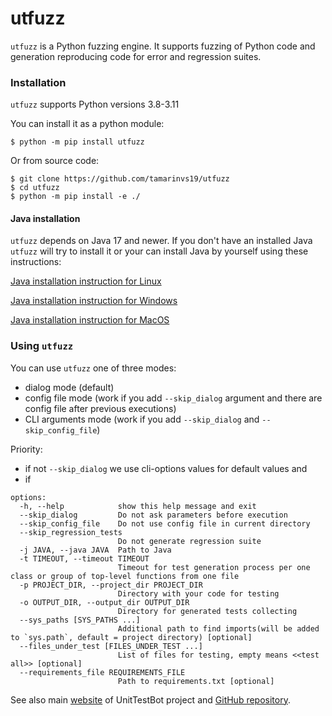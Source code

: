 # utfuzz

`utfuzz` is a Python fuzzing engine. It supports fuzzing of Python code and generation reproducing code for error and regression suites. 

### Installation

`utfuzz` supports Python versions 3.8-3.11

You can install it as a python module:
```shell
$ python -m pip install utfuzz
```

Or from source code:
```shell
$ git clone https://github.com/tamarinvs19/utfuzz
$ cd utfuzz
$ python -m pip install -e ./
```

#### Java installation

`utfuzz` depends on Java 17 and newer. If you don't have an installed Java `utfuzz` will try to install it or your can install Java by yourself using these instructions:

[Java installation instruction for Linux](https://docs.oracle.com/en/java/javase/17/install/installation-jdk-linux-platforms.html)

[Java installation instruction for Windows](https://docs.oracle.com/en/java/javase/17/install/installation-jdk-microsoft-windows-platforms.html)

[Java installation instruction for MacOS](https://docs.oracle.com/en/java/javase/17/install/installation-jdk-macos.html)

### Using `utfuzz`

You can use `utfuzz` one of three modes:
* dialog mode (default)
* config file mode (work if you add `--skip_dialog` argument and there are config file after previous executions)
* CLI arguments mode (work if you add `--skip_dialog` and `--skip_config_file`)

Priority:
* if not `--skip_dialog` we use cli-options values for default values and 
* if 

```
options:
  -h, --help            show this help message and exit
  --skip_dialog         Do not ask parameters before execution
  --skip_config_file    Do not use config file in current directory
  --skip_regression_tests
                        Do not generate regression suite
  -j JAVA, --java JAVA  Path to Java
  -t TIMEOUT, --timeout TIMEOUT
                        Timeout for test generation process per one class or group of top-level functions from one file
  -p PROJECT_DIR, --project_dir PROJECT_DIR
                        Directory with your code for testing
  -o OUTPUT_DIR, --output_dir OUTPUT_DIR
                        Directory for generated tests collecting
  --sys_paths [SYS_PATHS ...]
                        Additional path to find imports(will be added to `sys.path`, default = project directory) [optional]
  --files_under_test [FILES_UNDER_TEST ...]
                        List of files for testing, empty means <<test all>> [optional]
  --requirements_file REQUIREMENTS_FILE
                        Path to requirements.txt [optional]
```

See also main [website](utbot.org) of UnitTestBot project and [GitHub repository](github.com/UnitTestBot/UTBotJava).

